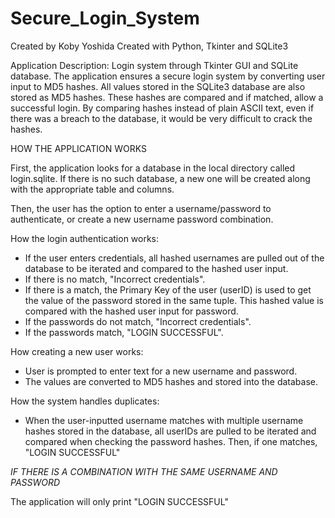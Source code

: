 # Secure_Login_System
Created by Koby Yoshida
Created with Python, Tkinter and SQLite3


Application Description:
Login system through Tkinter GUI and SQLite database. The application ensures a secure login system by converting user input to MD5 hashes. All values stored in the SQLite3 database are also stored as MD5 hashes. These hashes are compared and if matched, allow a successful login. By comparing hashes instead of plain ASCII text, even if there was a breach to the database, it would be very difficult to crack the hashes.


HOW THE APPLICATION WORKS

First, the application looks for a database in the local directory called login.sqlite. If there is no such database, a new one will be created along with the appropriate table and columns.

Then, the user has the option to enter a username/password to authenticate, or create a new username password combination.


How the login authentication works:
- If the user enters credentials, all hashed usernames are pulled out of the database to be iterated and compared to the hashed user input.
- If there is no match, "Incorrect credentials".
- If there is a match, the Primary Key of the user (userID) is used to get the value of the password stored in the same tuple. This hashed value is compared with the hashed user input for password.
- If the passwords do not match, "Incorrect credentials".
- If the passwords match, "LOGIN SUCCESSFUL".


How creating a new user works:
- User is prompted to enter text for a new username and password.
- The values are converted to MD5 hashes and stored into the database.


How the system handles duplicates:
- When the user-inputted username matches with multiple username hashes stored in the database, all userIDs are pulled to be iterated and compared when checking the password hashes. Then, if one matches, "LOGIN SUCCESSFUL"

*IF THERE IS A COMBINATION WITH THE SAME USERNAME AND PASSWORD*

The application will only print "LOGIN SUCCESSFUL"
